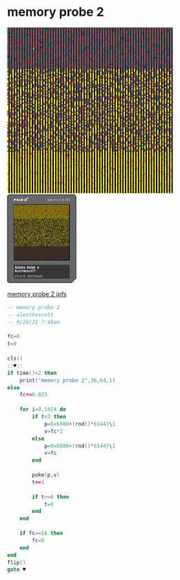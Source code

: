 <h1>memory probe 2</h1>

<img src='memory_probe_2.gif'></img>
<img src='memory_probe_2.png'></img>

[memory probe 2 ipfs](https://cloudflare-ipfs.com/ipfs/Qme3u4pzWXDeUxNFQhC3HRxhBwf59eeJk6NchwVN6978dk/)

``` Lua
-- memory probe 2
-- alexthescott
-- 9/28/21 7:48am

fc=0
t=0

cls()
::♥::
if time()<2 then
	print("memory probe 2",36,64,1)
else
	fc+=0.025
	
	for i=0,1024 do
		if t<3 then
			p=0x6000+(rnd()*6144)\1
			v=fc*2
		else
			p=0x6800+(rnd()*6144)\1
			v=fc
		end
	
		poke(p,v)
		t+=1
		
		if t>=6 then
			t=0
		end
	end
	
	if fc>=16 then
		fc=0
	end
end
flip()
goto ♥
```